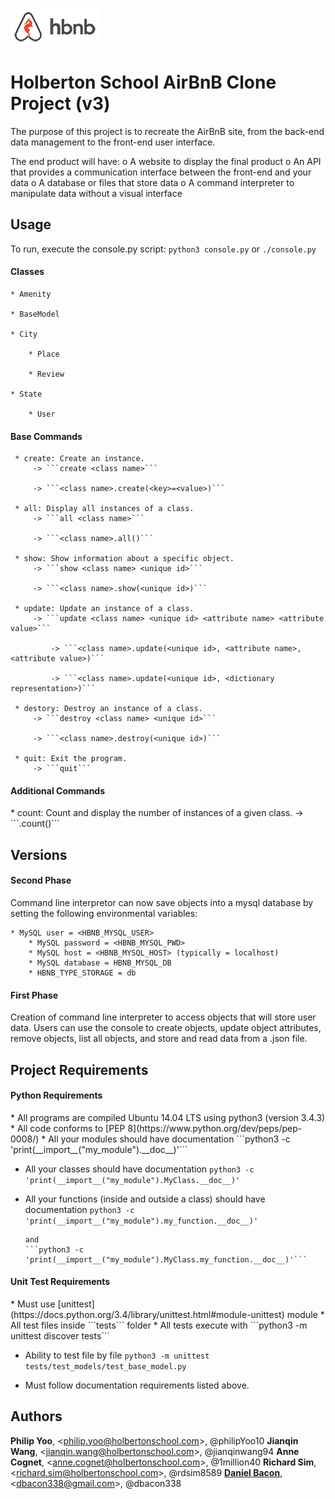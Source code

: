 ![alt tag](https://github.com/dfbacon/AirBnB_clone/blob/master/web_static/images/logo.png)

Holberton School AirBnB Clone Project (v3)
==========================================

The purpose of this project is to recreate the AirBnB site, from the back-end data management to the front-end user interface.

The end product will have:
    o A website to display the final product
    o An API that provides a communication interface between the front-end and your data
    o A database or files that store data
    o A command interpreter to manipulate data without a visual interface

Usage
-----
To run, execute the console.py script:
   ```python3 console.py``` or ```./console.py```

<h4>Classes</h4>

	* Amenity

	* BaseModel

	* City

        * Place

        * Review

	* State

        * User

<h4>Base Commands</h4>

	 * create: Create an instance.
	     -> ```create <class name>```

	     -> ```<class name>.create(<key>=<value>)```

	 * all: Display all instances of a class.
	     -> ```all <class name>```

	     -> ```<class name>.all()```

	 * show: Show information about a specific object.
	     -> ```show <class name> <unique id>```

	     -> ```<class name>.show(<unique id>)```

	 * update: Update an instance of a class.
	     -> ```update <class name> <unique id> <attribute name> <attribute value>```

             -> ```<class name>.update(<unique id>, <attribute name>, <attribute value>)```

             -> ```<class name>.update(<unique id>, <dictionary representation>)```

	 * destory: Destroy an instance of a class.
	     -> ```destroy <class name> <unique id>```

	     -> ```<class name>.destroy(<unique id>)```

	 * quit: Exit the program.
	     -> ```quit```

<h4>Additional Commands</h4>
	 * count: Count and display the number of instances of a given class.
	     -> ```<class name>.count()```

Versions
--------
<h4>Second Phase</h4>
Command line interpretor can now save objects into a mysql database by setting the following environmental variables:

	* MySQL user = <HBNB_MYSQL_USER>
        * MySQL password = <HBNB_MYSQL_PWD>
        * MySQL host = <HBNB_MYSQL_HOST> (typically = localhost)
        * MySQL database = HBNB_MYSQL_DB
        * HBNB_TYPE_STORAGE = db

<h4>First Phase</h4>
Creation of command line interpreter to access objects that will store user data. Users can use the console to create objects, update object attributes, remove objects, list all objects, and store and read data from a .json file.

Project Requirements
--------------------
<h4>Python Requirements</h4>
* All programs are compiled Ubuntu 14.04 LTS using python3 (version 3.4.3)
* All code conforms to [PEP 8](https://www.python.org/dev/peps/pep-0008/)
* All your modules should have documentation
      ```python3 -c 'print(__import__("my_module").__doc__)'```

* All your classes should have documentation
      ```python3 -c 'print(__import__("my_module").MyClass.__doc__)'```

* All your functions (inside and outside a class) should have documentation
      ```python3 -c 'print(__import__("my_module").my_function.__doc__)'```

      and
      ```python3 -c 'print(__import__("my_module").MyClass.my_function.__doc__)'```

<h4>Unit Test Requirements</h4>
* Must use [unittest](https://docs.python.org/3.4/library/unittest.html#module-unittest) module
* All test files inside ```tests``` folder
* All tests execute with
      ```python3 -m unittest discover tests```

* Ability to test file by file
      ```python3 -m unittest tests/test_models/test_base_model.py```

* Must follow documentation requirements listed above.

Authors
-------
**Philip Yoo**, \<philip.yoo@holbertonschool.com>, @philipYoo10
**Jianqin Wang**, \<jianqin.wang@holbertonschool.com>, @jianqinwang94
**Anne Cognet**, \<anne.cognet@holbertonschool.com>, @1million40
**Richard Sim**, \<richard.sim@holbertonschool.com>, @rdsim8589
[**Daniel Bacon**](https://github.com/dfbacon), \<dbacon338@gmail.com>, @dbacon338
